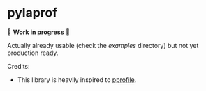 # pylaprof
🚧 **Work in progress** 🚧

Actually already usable (check the *examples* directory) but not yet production
ready.

Credits:
- This library is heavily inspired to [pprofile](
  https://github.com/vpelletier/pprofile).
